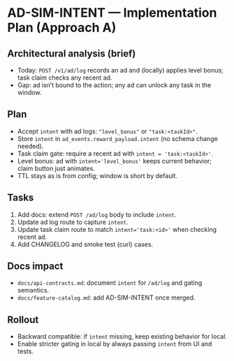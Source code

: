 # AD-SIM-INTENT — Implementation Plan (Approach A)

## Architectural analysis (brief)
- Today: `POST /v1/ad/log` records an ad and (locally) applies level bonus; task claim checks any recent ad.
- Gap: ad isn’t bound to the action; any ad can unlock any task in the window.

## Plan
- Accept `intent` with ad logs: `"level_bonus"` or `"task:<taskId>"`.
- Store `intent` in `ad_events.reward_payload.intent` (no schema change needed).
- Task claim gate: require a recent ad with `intent = 'task:<taskId>'`.
- Level bonus: ad with `intent='level_bonus'` keeps current behavior; claim button just animates.
- TTL stays as is from config; window is short by default.

## Tasks
1. Add docs: extend `POST /ad/log` body to include `intent`.
2. Update ad log route to capture `intent`.
3. Update task claim route to match `intent='task:<id>'` when checking recent ad.
4. Add CHANGELOG and smoke test (curl) cases.

## Docs impact
- `docs/api-contracts.md`: document `intent` for `/ad/log` and gating semantics.
- `docs/feature-catalog.md`: add AD-SIM-INTENT once merged.

## Rollout
- Backward compatible: if `intent` missing, keep existing behavior for local.
- Enable stricter gating in local by always passing `intent` from UI and tests.
